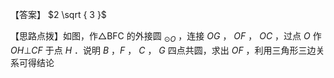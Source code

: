 【答案】 $2 \sqrt { 3 }$

【思路点拨】如图，作△BFC 的外接圆 $_ { \odot O }$ ，连接 $O G$ ， $O F$ ， $O C$ ，过点 $O$ 作 $O H \bot C F$ 于点 $H$ ．说明 $B$ ，$F$ ， $C$ ， $G$ 四点共圆，求出 $O F$ ，利用三角形三边关系可得结论
